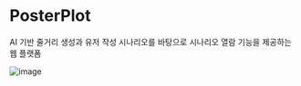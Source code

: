 # PosterPlot
AI 기반 줄거리 생성과 유저 작성 시나리오를 바탕으로 시나리오 열람 기능을 제공하는 웹 플랫폼

![image](https://github.com/user-attachments/assets/5ec21e97-b4b0-44ac-8103-b39c3517cb58)
